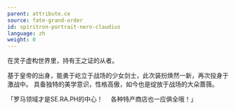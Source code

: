 ```yaml
---
parent: attribute.ce
source: fate-grand-order
id: spiritron-portrait-nero-claudius
language: zh
weight: 0
---
```


在灵子虚构世界里，持有王之证的从者。

基于皇帝的出身，能勇于屹立于战场的少女剑士，此次装扮焕然一新，再次投身于激战中。
具备独特的美学意识，性格高傲，如今也是绽放于战场的大朵蔷薇。

「罗马领域才是SE.RA.PH的中心！
　各种特产商店也一应俱全哦！」
